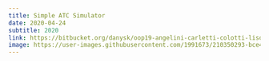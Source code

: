 ```yaml
---
title: Simple ATC Simulator
date: 2020-04-24
subtitle: 2020
link: https://bitbucket.org/danysk/oop19-angelini-carletti-colotti-lisotta-simpleatcsimulator/downloads/SimpleATCSimulator.jar
image: https://user-images.githubusercontent.com/1991673/210350293-bce4121d-a6d4-42d6-9c53-d7cdc6397b41.png
---
```

